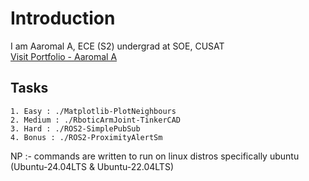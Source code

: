 # Introduction
 I am Aaromal A, ECE (S2) undergrad at SOE, CUSAT <br>
 [Visit Portfolio - Aaromal A](https://aaromalonline.github.io/)

## Tasks
```
1. Easy : ./Matplotlib-PlotNeighbours
2. Medium : ./RboticArmJoint-TinkerCAD
3. Hard : ./ROS2-SimplePubSub
4. Bonus : ./ROS2-ProximityAlertSm
```
 
NP :- commands are written to run on linux distros specifically ubuntu (Ubuntu-24.04LTS & Ubuntu-22.04LTS)

